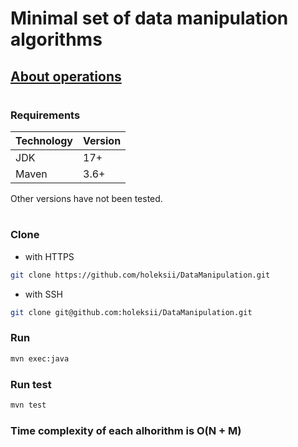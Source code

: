 # Minimal set of data manipulation algorithms
## [About operations](docs/About.md)
#

### Requirements
Technology | Version
---------- | -------------
JDK        | 17+
Maven      | 3.6+

Other versions have not been tested.
#

### Clone
* with HTTPS
```bash
git clone https://github.com/holeksii/DataManipulation.git
```
* with SSH
```bash
git clone git@github.com:holeksii/DataManipulation.git
```

### Run
```bash
mvn exec:java
```
### Run test
```bash
mvn test
```

### Time complexity of each alhorithm is O(N + M)
